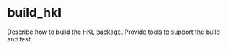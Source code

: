 # build_hkl
Describe how to build the [HKL](https://people.debian.org/~picca/hkl/hkl.html) package.  Provide tools to support the build and test.
